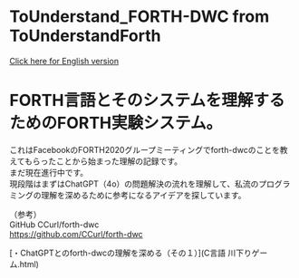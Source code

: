 # ToUnderstand_FORTH-DWC from ToUnderstandForth  
[ Click here for English version](README_ENG.md)   
  
# FORTH言語とそのシステムを理解するためのFORTH実験システム。  
  
これはFacebookのFORTH2020グループミーティングでforth-dwcのことを教えてもらったことから始まった理解の記録です。  
まだ現在進行中です。  
現段階はまずはChatGPT（4o）の問題解決の流れを理解して、私流のプログラミングの理解を深めるために参考になるアイデアを探しています。  
  
（参考）  
GitHub CCurl/forth-dwc  
https://github.com/CCurl/forth-dwc  
  
  
[・ChatGPTとのforth-dwcの理解を深める（その１）](C言語 川下りゲーム.html)  
  




